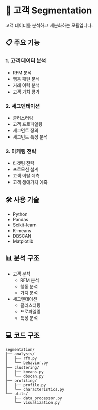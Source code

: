 # 👥 고객 Segmentation

고객 데이터를 분석하고 세분화하는 모듈입니다.

## 📋 주요 기능

### 1. 고객 데이터 분석
- RFM 분석
- 행동 패턴 분석
- 거래 이력 분석
- 고객 가치 평가

### 2. 세그멘테이션
- 클러스터링
- 고객 프로파일링
- 세그먼트 정의
- 세그먼트 특성 분석

### 3. 마케팅 전략
- 타겟팅 전략
- 프로모션 설계
- 고객 이탈 예측
- 고객 생애가치 예측

## 🛠️ 사용 기술
- Python
- Pandas
- Scikit-learn
- K-means
- DBSCAN
- Matplotlib

## 📊 분석 구조
- 고객 분석
  - RFM 분석
  - 행동 분석
  - 가치 분석
- 세그멘테이션
  - 클러스터링
  - 프로파일링
  - 특성 분석

## 💻 코드 구조
```
segmentation/
├── analysis/
│   ├── rfm.py
│   └── behavior.py
├── clustering/
│   ├── kmeans.py
│   └── dbscan.py
├── profiling/
│   ├── profile.py
│   └── characteristics.py
└── utils/
    ├── data_processor.py
    └── visualization.py
```
